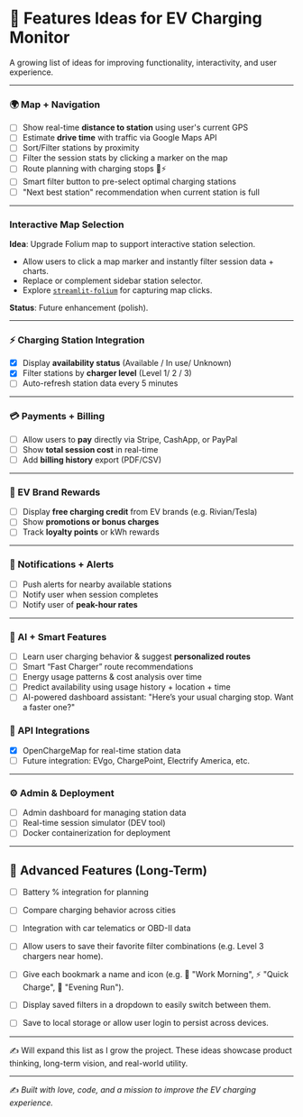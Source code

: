 # 🚀 Features Ideas for EV Charging Monitor

A growing list of ideas for improving functionality, interactivity, and user experience.

---

### 🌍 Map + Navigation

- [ ] Show real-time **distance to station** using user's current GPS
- [ ] Estimate **drive time** with traffic via Google Maps API
- [ ] Sort/Filter stations by proximity
- [ ] Filter the session stats by clicking a marker on the map
- [ ] Route planning with charging stops 🚗⚡
- [ ] Smart filter button to pre-select optimal charging stations
- [ ] "Next best station" recommendation when current station is full

---

### Interactive Map Selection
**Idea**: Upgrade Folium map to support interactive station selection.  
- Allow users to click a map marker and instantly filter session data + charts.  
- Replace or complement sidebar station selector.  
- Explore [`streamlit-folium`](https://github.com/randyzwitch/streamlit-folium) for capturing map clicks.  

**Status**: Future enhancement (polish). 

---

### ⚡ Charging Station Integration

- [x] Display **availability status** (Available / In use/ Unknown)
- [x] Filter stations by **charger level** (Level 1/ 2 / 3)
- [ ] Auto-refresh station data every 5 minutes

---

### 💳 Payments + Billing

- [ ] Allow users to **pay** directly via Stripe, CashApp, or PayPal
- [ ] Show **total session cost** in real-time
- [ ] Add **billing history** export (PDF/CSV)

---

### 🎁 EV Brand Rewards

- [ ] Display **free charging credit** from EV brands (e.g. Rivian/Tesla)
- [ ] Show **promotions or bonus charges**
- [ ] Track **loyalty points** or kWh rewards

---

### 🔔 Notifications + Alerts

- [ ] Push alerts for nearby available stations
- [ ] Notify user when session completes
- [ ] Notify user of **peak-hour rates**

---

### 🧠 AI + Smart Features
- [ ] Learn user charging behavior & suggest **personalized routes**
- [ ] Smart “Fast Charger” route recommendations
- [ ] Energy usage patterns & cost analysis over time
- [ ] Predict availability using usage history + location + time
- [ ] AI-powered dashboard assistant: "Here’s your usual charging stop. Want a faster one?"

### 🔗 API Integrations
- [x] OpenChargeMap for real-time station data
- [ ] Future integration: EVgo, ChargePoint, Electrify America, etc.

---

### ⚙️ Admin & Deployment
- [ ] Admin dashboard for managing station data
- [ ] Real-time session simulator (DEV tool)
- [ ] Docker containerization for deployment

---


## 🧪 Advanced Features (Long-Term)

- [ ] Battery % integration for planning
- [ ] Compare charging behavior across cities
- [ ] Integration with car telematics or OBD-II data
- [ ] Allow users to save their favorite filter combinations (e.g. Level 3 chargers near home).
- [ ] Give each bookmark a name and icon (e.g. 🚗 "Work Morning", ⚡ "Quick Charge", 🌅 "Evening Run").
- [ ] Display saved filters in a dropdown to easily switch between them.
- [ ] Save to local storage or allow user login to persist across devices.


---

✍️ Will expand this list as I grow the project. These ideas showcase product thinking, long-term vision, and real-world utility.

---

✍️ *Built with love, code, and a mission to improve the EV charging experience.*